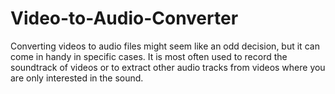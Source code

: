 # Video-to-Audio-Converter
Converting videos to audio files might seem like an odd decision, but it can come in handy in specific cases. It is most often used to record the soundtrack of videos or to extract other audio tracks from videos where you are only interested in the sound.
